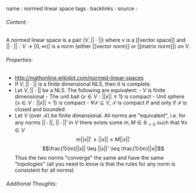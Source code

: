 name : normed linear space
tags : 
backlinks : 
source : 

###### Content:
A normed linear space is a pair $(V, ||\cdot||)$ where $v$ is a [[vector space]] and $||\cdot||:V \rightarrow[0,\infty)]$ is a norm (either [[vector norm]] or [[matrix norm]]) on $V$.

###### Properties:
- http://mathonline.wikidot.com/normed-linear-spaces
- If $V, ||\cdot||$ is a finite dimensional NLS, then it is complete.
- Let $V, ||\cdot||$ be a NLS. The following are equivalent:
		- $V$ is finite dimensional
		- The unit ball $\{x \in V: ||x|| \leq 1\}$ is compact
		- Unit sphere $\{x \in V: ||x|| = 1\}$ is compact
		- $\forall \mathcal{S} \subseteq V$, $\mathcal{S}$ is compact if and only if $\mathcal{S}$ is closed and bounded
- Let $V$ (over $\mathcal{K}$) be finite dimansional. All norms are "equivalent", i.e. for any norms $||\cdot||$, $||\cdot||'$ in $V$ there exists some $m,M \in \mathbb{R}_{>0}$ such that $\forall x \in V$ $$m ||x||' \leq ||x|| \leq M||x||'$$ $$\frac{1}{m}||x|| \leq ||x||' \leq \frac{1}{m}||x||$$ Thus the two norms "converge" the same and have the same "topologies" (all you need to know is that the rules for any norm is consistent for all norms)

###### Additional Thoughts:
